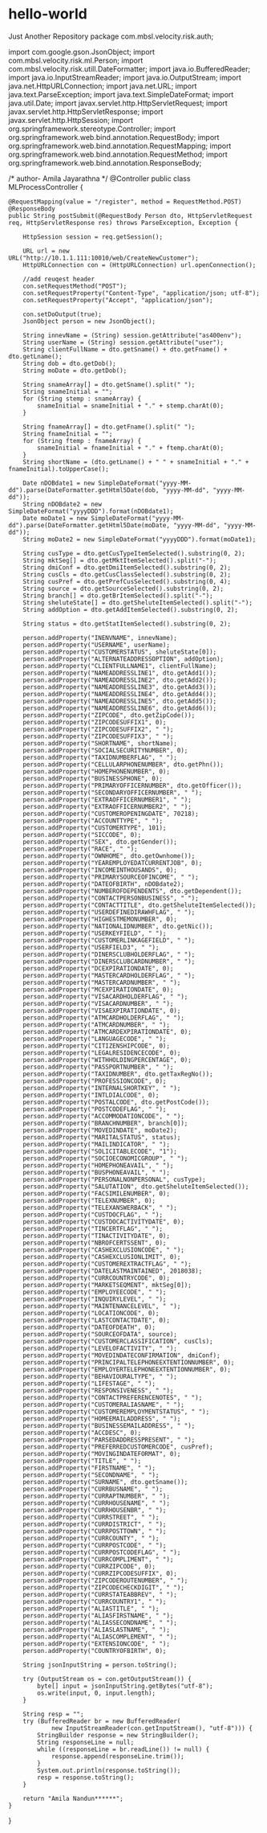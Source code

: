 # hello-world
Just Another Repository
package com.mbsl.velocity.risk.auth;

import com.google.gson.JsonObject;
import com.mbsl.velocity.risk.ml.Person;
import com.mbsl.velocity.risk.utill.DateFormatter;
import java.io.BufferedReader;
import java.io.InputStreamReader;
import java.io.OutputStream;
import java.net.HttpURLConnection;
import java.net.URL;
import java.text.ParseException;
import java.text.SimpleDateFormat;
import java.util.Date;
import javax.servlet.http.HttpServletRequest;
import javax.servlet.http.HttpServletResponse;
import javax.servlet.http.HttpSession;
import org.springframework.stereotype.Controller;
import org.springframework.web.bind.annotation.RequestBody;
import org.springframework.web.bind.annotation.RequestMapping;
import org.springframework.web.bind.annotation.RequestMethod;
import org.springframework.web.bind.annotation.ResponseBody;

/*
author- Amila Jayarathna
 */
@Controller
public class MLProcessController {

    @RequestMapping(value = "/register", method = RequestMethod.POST)
    @ResponseBody
    public String postSubmit(@RequestBody Person dto, HttpServletRequest req, HttpServletResponse res) throws ParseException, Exception {

        HttpSession session = req.getSession();

        URL url = new URL("http://10.1.1.111:10010/web/CreateNewCustomer");
        HttpURLConnection con = (HttpURLConnection) url.openConnection();

        //add reuqest header
        con.setRequestMethod("POST");
        con.setRequestProperty("Content-Type", "application/json; utf-8");
        con.setRequestProperty("Accept", "application/json");

        con.setDoOutput(true);
        JsonObject person = new JsonObject();

        String innevName = (String) session.getAttribute("as400env");
        String userName = (String) session.getAttribute("user");
        String clientFullName = dto.getSname() + dto.getFname() + dto.getLname();
        String dob = dto.getDob();
        String moDate = dto.getDob();

        String snameArray[] = dto.getSname().split(" ");
        String snameInitial = "";
        for (String stemp : snameArray) {
            snameInitial = snameInitial + "." + stemp.charAt(0);
        }

        String fnameArray[] = dto.getFname().split(" ");
        String fnameInitial = "";
        for (String ftemp : fnameArray) {
            snameInitial = fnameInitial + "." + ftemp.charAt(0);
        }
        String shortName = (dto.getLname() + " " + snameInitial + "." + fnameInitial).toUpperCase();

        Date nDOBdate1 = new SimpleDateFormat("yyyy-MM-dd").parse(DateFormatter.getHtml5Date(dob, "yyyy-MM-dd", "yyyy-MM-dd"));
        String nDOBdate2 = new SimpleDateFormat("yyyyDDD").format(nDOBdate1);
        Date moDate1 = new SimpleDateFormat("yyyy-MM-dd").parse(DateFormatter.getHtml5Date(moDate, "yyyy-MM-dd", "yyyy-MM-dd"));
        String moDate2 = new SimpleDateFormat("yyyyDDD").format(moDate1);

        String cusType = dto.getCusTypeItemSelected().substring(0, 2);
        String mktSeg[] = dto.getMktItemSelected().split("-");
        String dmiConf = dto.getDmiItemSelected().substring(0, 2);
        String cusCls = dto.getCusClassSelected().substring(0, 2);
        String cusPref = dto.getPrefCusSelected().substring(0, 4);
        String source = dto.getSourceSelected().substring(0, 2);
        String branch[] = dto.getBrItemSelected().split("-");
        String sheluteState[] = dto.getSheluteItemSelected().split("-");
        String addOption = dto.getAddItemSelected().substring(0, 2);

        String status = dto.getStatItemSelected().substring(0, 2);

        person.addProperty("INENVNAME", innevName);
        person.addProperty("USERNAME", userName);
        person.addProperty("CUSTOMERSTATUS", sheluteState[0]);
        person.addProperty("ALTERNATEADDRESSOPTION", addOption);
        person.addProperty("CLIENTFULLNAME1", clientFullName);
        person.addProperty("NAMEADDRESSLINE1", dto.getAdd1());
        person.addProperty("NAMEADDRESSLINE2", dto.getAdd2());
        person.addProperty("NAMEADDRESSLINE3", dto.getAdd3());
        person.addProperty("NAMEADDRESSLINE4", dto.getAdd4());
        person.addProperty("NAMEADDRESSLINE5", dto.getAdd5());
        person.addProperty("NAMEADDRESSLINE6", dto.getAdd6());
        person.addProperty("ZIPCODE", dto.getZipCode());
        person.addProperty("ZIPCODESUFFIX1", 0);
        person.addProperty("ZIPCODESUFFIX2", " ");
        person.addProperty("ZIPCODESUFFIX3", " ");
        person.addProperty("SHORTNAME", shortName);
        person.addProperty("SOCIALSECURITYNUMBER", 0);
        person.addProperty("TAXIDNUMBERFLAG", " ");
        person.addProperty("CELLULARPHONENUMBER", dto.getPhn());
        person.addProperty("HOMEPHONENUMBER", 0);
        person.addProperty("BUSINESSPHONE", 0);
        person.addProperty("PRIMARYOFFICERNUMBER", dto.getOfficer());
        person.addProperty("SECONDARYOFFICERNUMBER", " ");
        person.addProperty("EXTRAOFFICERNUMBER1", " ");
        person.addProperty("EXTRAOFFICERNUMBER2", " ");
        person.addProperty("CUSTOMEROPENINGDATE", 70218);
        person.addProperty("ACCOUNTTYPE", " ");
        person.addProperty("CUSTOMERTYPE", 101);
        person.addProperty("SICCODE", 0);
        person.addProperty("SEX", dto.getGender());
        person.addProperty("RACE", " ");
        person.addProperty("OWNHOME", dto.getOwnhome());
        person.addProperty("YEAREMPLOYEDATCURRENTJOB", 0);
        person.addProperty("INCOMEINTHOUSANDS", 0);
        person.addProperty("PRIMARYSOURCEOFINCOME", " ");
        person.addProperty("DATEOFBIRTH", nDOBdate2);
        person.addProperty("NUMBEROFDEPENDENTS", dto.getDependent());
        person.addProperty("CONTACTPERSONBUSINESS", " ");
        person.addProperty("CONTACTTITLE", dto.getSheluteItemSelected());
        person.addProperty("USERDEFINEDIRAWHFLAG", " ");
        person.addProperty("HIGHESTMEMONUMBER", 0);
        person.addProperty("NATIONALIDNUMBER", dto.getNic());
        person.addProperty("USERKEYFIELD", " ");
        person.addProperty("CUSTOMERLINKAGEFIELD", " ");
        person.addProperty("USERFIELD3", " ");
        person.addProperty("DINERSCLUBHOLDERFLAG", " ");
        person.addProperty("DINERSCLUBCARDNUMBER", " ");
        person.addProperty("DCEXPIRATIONDATE", 0);
        person.addProperty("MASTERCARDHOLDERFLAG", " ");
        person.addProperty("MASTERCARDNUMBER", " ");
        person.addProperty("MCEXPIRATIONDATE", 0);
        person.addProperty("VISACARDHOLDERFLAG", " ");
        person.addProperty("VISACARDNUMBER", " ");
        person.addProperty("VISAEXPIRATIONDATE", 0);
        person.addProperty("ATMCARDHOLDERFLAG", " ");
        person.addProperty("ATMCARDNUMBER", " ");
        person.addProperty("ATMCARDEXPIRATIONDATE", 0);
        person.addProperty("LANGUAGECODE", " ");
        person.addProperty("CITIZENSHIPCODE", 0);
        person.addProperty("LEGALRESIDENCECODE", 0);
        person.addProperty("WITHHOLDINGPERCENTAGE", 0);
        person.addProperty("PASSPORTNUMBER", " ");
        person.addProperty("TAXIDNUMBER", dto.getTaxRegNo());
        person.addProperty("PROFESSIONCODE", 0);
        person.addProperty("INTERNALSHORTKEY", " ");
        person.addProperty("INTLDIALCODE", 0);
        person.addProperty("POSTALCODE", dto.getPostCode());
        person.addProperty("POSTCODEFLAG", " ");
        person.addProperty("ACCOMMODATIONCODE", " ");
        person.addProperty("BRANCHNUMBER", branch[0]);
        person.addProperty("MOVEDINDATE", moDate2);
        person.addProperty("MARITALSTATUS", status);
        person.addProperty("MAILINDICATOR", " ");
        person.addProperty("SOLICITABLECODE", "1");
        person.addProperty("SOCIOECONOMICGROUP", " ");
        person.addProperty("HOMEPHONEAVAIL", " ");
        person.addProperty("BUSPHONEAVAIL", " ");
        person.addProperty("PERSONALNONPERSONAL", cusType);
        person.addProperty("SALUTATION", dto.getSheluteItemSelected());
        person.addProperty("FACSIMILENUMBER", 0);
        person.addProperty("TELEXNUMBER", 0);
        person.addProperty("TELEXANSWERBACK", " ");
        person.addProperty("CUSTDOCFLAG", " ");
        person.addProperty("CUSTDOCACTIVITYDATE", 0);
        person.addProperty("TINCERTFLAG", " ");
        person.addProperty("TINACTIVITYDATE", 0);
        person.addProperty("NBROFCERTSSENT", 0);
        person.addProperty("CASHEXCLUSIONCODE", " ");
        person.addProperty("CASHEXCLUSIONLIMIT", 0);
        person.addProperty("CUSTOMEREXTRACTFLAG", " ");
        person.addProperty("DATELASTMAINTAINED", 2018038);
        person.addProperty("CURRCOUNTRYCODE", 0);
        person.addProperty("MARKETSEQMENT", mktSeg[0]);
        person.addProperty("EMPLOYEECODE", " ");
        person.addProperty("INQUIRYLEVEL", " ");
        person.addProperty("MAINTENANCELEVEL", " ");
        person.addProperty("LOCATIONCODE", 0);
        person.addProperty("LASTCONTACTDATE", 0);
        person.addProperty("DATEOFDEATH", 0);
        person.addProperty("SOURCEOFDATA", source);
        person.addProperty("CUSTOMERCLASSIFICATION", cusCls);
        person.addProperty("LEVELOFACTIVITY", " ");
        person.addProperty("MOVEDINDATECONFIRMATION", dmiConf);
        person.addProperty("PRINCIPALTELEPHONEEXTENTIONNUMBER", 0);
        person.addProperty("EMPLOYERTELEPHONEEXTENTIONNUMBER", 0);
        person.addProperty("BEHAVIOURALTYPE", " ");
        person.addProperty("LIFESTAGE", " ");
        person.addProperty("RESPONSIVENESS", " ");
        person.addProperty("CONTACTPREFERENCENOTES", " ");
        person.addProperty("CUSTOMERALIASNAME", " ");
        person.addProperty("CUSTOMEREMPLOYMENTSTATUS", " ");
        person.addProperty("HOMEEMAILADDRESS", " ");
        person.addProperty("BUSINESSEMAILADDRESS", " ");
        person.addProperty("ACCDESC", 0);
        person.addProperty("PARSEDADDRESSPRESENT", " ");
        person.addProperty("PREFERREDCUSTOMERCODE", cusPref);
        person.addProperty("MOVINGINDATEFORMAT", 0);
        person.addProperty("TITLE", " ");
        person.addProperty("FIRSTNAME", " ");
        person.addProperty("SECONDNAME", " ");
        person.addProperty("SURNAME", dto.getSname());
        person.addProperty("CURRBUSNAME", " ");
        person.addProperty("CURRAPTNUMBER", " ");
        person.addProperty("CURRHOUSENAME", " ");
        person.addProperty("CURRHOUSENBR", " ");
        person.addProperty("CURRSTREET", " ");
        person.addProperty("CURRDISTRICT", " ");
        person.addProperty("CURRPOSTTOWN", " ");
        person.addProperty("CURRCOUNTY", " ");
        person.addProperty("CURRPOSTCODE", " ");
        person.addProperty("CURRPOSTCODEFLAG", " ");
        person.addProperty("CURRCOMPLIMENT", " ");
        person.addProperty("CURRZIPCODE", 0);
        person.addProperty("CURRZIPCODESUFFIX", 0);
        person.addProperty("ZIPCODEROUTENUMBER", " ");
        person.addProperty("ZIPCODECHECKDIGIT", " ");
        person.addProperty("CURRSTATEABBREV", " ");
        person.addProperty("CURRCOUNTRY1", " ");
        person.addProperty("ALIASTITLE", " ");
        person.addProperty("ALIASFIRSTNAME", " ");
        person.addProperty("ALIASSECONDNAME", " ");
        person.addProperty("ALIASLASTNAME", " ");
        person.addProperty("ALIASCOMPLEMENT", " ");
        person.addProperty("EXTENSIONCODE", " ");
        person.addProperty("COUNTRYOFBIRTH", 0);

        String jsonInputString = person.toString();

        try (OutputStream os = con.getOutputStream()) {
            byte[] input = jsonInputString.getBytes("utf-8");
            os.write(input, 0, input.length);
        }

        String resp = "";
        try (BufferedReader br = new BufferedReader(
                new InputStreamReader(con.getInputStream(), "utf-8"))) {
            StringBuilder response = new StringBuilder();
            String responseLine = null;
            while ((responseLine = br.readLine()) != null) {
                response.append(responseLine.trim());
            }
            System.out.println(response.toString());
            resp = response.toString();
        }

        return "Amila Nandun******";
    }

}
